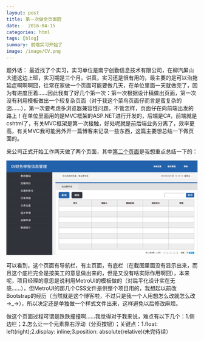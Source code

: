 ```yaml
---
layout: post
title: 第一次做全页面囧
date:   2016-04-15 
categories: html
tags: [blog]  
summary: 前端实习开始了
image: /image/CV.png
---
```

题外话： 最近找了个实习，实习单位是南宁创勤信息技术有限公司，在柳汽屏山大道这边上班，实习期是三个月。讲真，实习还是很有用的，最主要的是可以治拖延症啊啊啊囧，往常在家做一个页面可能要做几天，在单位里面一天就做完了，因为有进度压着……因此我有了好几个第一次：第一次根据设计稿做出页面，第一次没有利用模板做出一个较复杂页面（对于我这个菜鸟页面仔而言是蛮复杂的囧……），第一次要考虑多浏览器兼容性问题，不管怎样，页面仔在向前端出发的路上！在单位里面用的是MVC框架的ASP.NET进行开发的，后端是C#，前端就是cshtml了，有关MVC框架是第一次接触，好处呢就是前后端业务分离了，效率更高，有关MVC我可能另外开一篇博客来记录一些东西，这篇主要想总结一下做页面的。

来公司正式开始工作两天做了两个页面，其中[第二个页面](http://lydemo.github.io/2016NNCQ/Demo/CVsystem/CV.html)是我想重点总结一下的：

![CV.png](/image/CV.png)

可以看到，这个页面有导航栏，有主页面，有底栏（在截图里面没有显示出来，而且这个底栏完全是按美工的意思做出来的，但是又没有啥实际作用啊囧），本来呢，项目经理的意思是说利用MetroUI的模板做的（对扁平化设计实在无感……），但MetroUI的那几个CSS文件是供整个项目用的，我想起以前改Bootstrap的经历（当然就是这个博客啦，不过只是我一个人用想怎么改就怎么改→_→），所以决定还是单独做一个样式文件出来，这样避免以后修改麻烦。

做这个页面过程可谓是跌跌撞撞啊……我觉得对于我来说，难点有以下几个：1.侧边栏；2.怎么让一个元素靠右浮动（分页按钮）；关键点：1.float: left(right);2.display: inline;3.position: absolute(relative)(未完待续）


